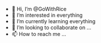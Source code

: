 - 👋 Hi, I’m @GoWithRice
- 👀 I’m interested in everything
- 🌱 I’m currently learning everything
- 💞️ I’m looking to collaborate on ...
- 📫 How to reach me ...

<!---
GoWithRice/GoWithRice is a ✨ special ✨ repository because its `README.md` (this file) appears on your GitHub profile.
You can click the Preview link to take a look at your changes.
--->
